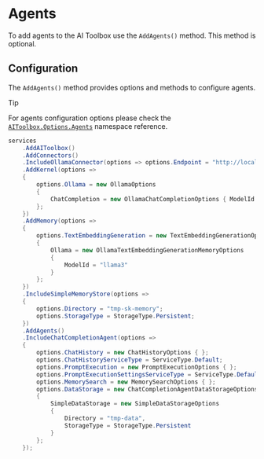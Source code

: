 # Agents

To add agents to the AI Toolbox use the `AddAgents()` method. This method is optional.

## Configuration

The `AddAgents()` method provides options and methods to configure agents.

> [!TIP]
> For agents configuration options please check the [`AIToolbox.Options.Agents`](/api/AIToolbox.Options.Agents.ChatCompletion.html) namespace reference.

```csharp
services
    .AddAIToolbox()
    .AddConnectors()
    .IncludeOllamaConnector(options => options.Endpoint = "http://localhost:11434")
    .AddKernel(options =>
    {
        options.Ollama = new OllamaOptions
        {
            ChatCompletion = new OllamaChatCompletionOptions { ModelId = "llama3" }
        };
    })
    .AddMemory(options =>
    {
        options.TextEmbeddingGeneration = new TextEmbeddingGenerationOptions
        {
            Ollama = new OllamaTextEmbeddingGenerationMemoryOptions
            {
                ModelId = "llama3"
            }
        };
    })
    .IncludeSimpleMemoryStore(options =>
    {
        options.Directory = "tmp-sk-memory";
        options.StorageType = StorageType.Persistent;
    })
    .AddAgents()
    .IncludeChatCompletionAgent(options =>
    {
        options.ChatHistory = new ChatHistoryOptions { };
        options.ChatHistoryServiceType = ServiceType.Default;
        options.PromptExecution = new PromptExecutionOptions { };
        options.PromptExecutionSettingsServiceType = ServiceType.Default;
        options.MemorySearch = new MemorySearchOptions { };
        options.DataStorage = new ChatCompletionAgentDataStorageOptions
        {
            SimpleDataStorage = new SimpleDataStorageOptions
            {
                Directory = "tmp-data",
                StorageType = StorageType.Persistent
            }
        };
    });
```

